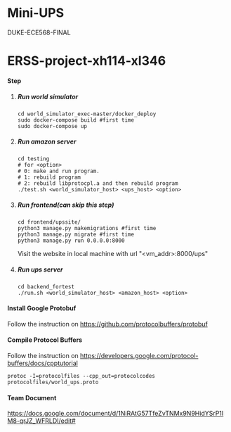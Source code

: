 # Mini-UPS
DUKE-ECE568-FINAL
# ERSS-project-xh114-xl346

#### Step

1. ##### Run world simulator

   ```shell
   cd world_simulator_exec-master/docker_deploy
   sudo docker-compose build #first time
   sudo docker-compose up
   ```

2. ##### Run amazon server

   ```shell
   cd testing
   # for <option>
   # 0: make and run program.
   # 1: rebuild program
   # 2: rebuild libprotocpl.a and then rebuild program
   ./test.sh <world_simulator_host> <ups_host> <option> 
   ```

3. ##### Run frontend(can skip this step)

   ```shell
   cd frontend/upssite/
   python3 manage.py makemigrations #first time
   python3 manage.py migrate #first time
   python3 manage.py run 0.0.0.0:8000
   ```

   Visit the website in local machine with url "<vm_addr>:8000/ups"

4. ##### Run ups server

   ```shell
   cd backend_fortest
   ./run.sh <world_simulator_host> <amazon_host> <option> 
   ```

   

#### Install Google Protobuf

Follow the instruction on https://github.com/protocolbuffers/protobuf

#### Compile Protocol Buffers

Follow the instruction on https://developers.google.com/protocol-buffers/docs/cpptutorial

```shell
protoc -I=protocolfiles --cpp_out=protocolcodes protocolfiles/world_ups.proto
```



#### Team Document

https://docs.google.com/document/d/1NiRAtG57TfeZvTNMx9N9HidYSrP1IM8-qrJZ_WFRLDI/edit#
